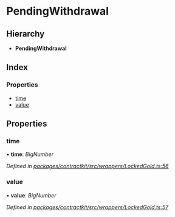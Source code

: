 # PendingWithdrawal

## Hierarchy

* **PendingWithdrawal**

## Index

### Properties

* [time](_wrappers_lockedgold_.pendingwithdrawal.md#time)
* [value](_wrappers_lockedgold_.pendingwithdrawal.md#value)

## Properties

### time

• **time**: _BigNumber_

_Defined in_ [_packages/contractkit/src/wrappers/LockedGold.ts:56_](https://github.com/celo-org/celo-monorepo/blob/master/packages/contractkit/src/wrappers/LockedGold.ts#L56)

### value

• **value**: _BigNumber_

_Defined in_ [_packages/contractkit/src/wrappers/LockedGold.ts:57_](https://github.com/celo-org/celo-monorepo/blob/master/packages/contractkit/src/wrappers/LockedGold.ts#L57)

